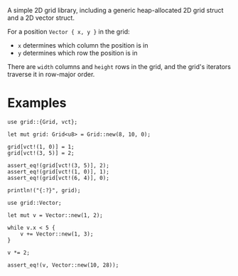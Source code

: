 A simple 2D grid library, including a generic heap-allocated 2D grid struct and a 2D vector struct.

For a position `Vector { x, y }` in the grid:
* `x` determines which column the position is in
* `y` determines which row the position is in

There are `width` columns and `height` rows in the grid, and the grid's iterators traverse it in row-major order.

# Examples

```
use grid::{Grid, vct};

let mut grid: Grid<u8> = Grid::new(8, 10, 0);

grid[vct!(1, 0)] = 1;
grid[vct!(3, 5)] = 2;

assert_eq!(grid[vct!(3, 5)], 2);
assert_eq!(grid[vct!(1, 0)], 1);
assert_eq!(grid[vct!(6, 4)], 0);

println!("{:?}", grid);
```

```
use grid::Vector;

let mut v = Vector::new(1, 2);

while v.x < 5 {
    v += Vector::new(1, 3);
}

v *= 2;

assert_eq!(v, Vector::new(10, 28));
```
